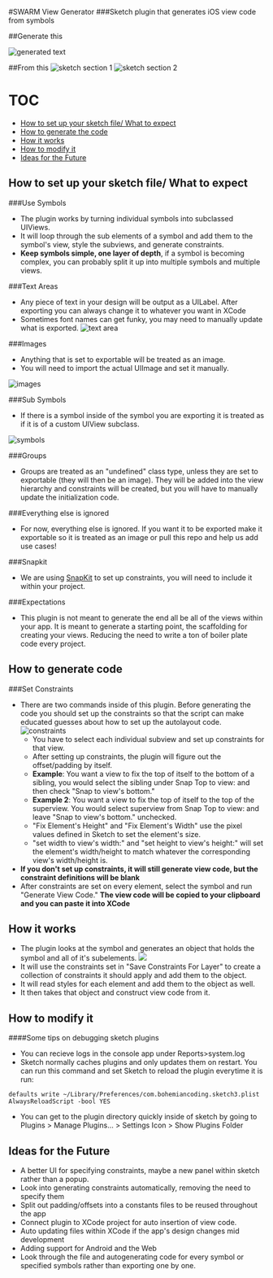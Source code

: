 #SWARM View Generator
###Sketch plugin that generates iOS view code from symbols


##Generate this

![generated text](images/output.png)

##From this
![sketch section 1](images/symbol.png) ![sketch section 2](images/preview.png)


TOC
==
* [How to set up your sketch file/ What to expect](#how-to-set-up-your-sketch-file/-What-to-expect)
* [How to generate the code](#how-to-generate-code)
* [How it works](#how-it-works)
* [How to modify it](#how-to-modify-it)
* [Ideas for the Future](#ideas-for-the-future)


How to set up your sketch file/ What to expect
--------------
###Use Symbols
* The plugin works by turning individual symbols into subclassed UIViews.
* It will loop through the sub elements of a symbol and add them to the symbol's view, style the subviews, and generate constraints.
* **Keep symbols simple, one layer of depth**, if a symbol is becoming complex, you can probably split it up into multiple symbols and multiple views.

###Text Areas 
* Any piece of text in your design will be output as a UILabel. After exporting you can always change it to whatever you want in XCode
* Sometimes font names can get funky, you may need to manually update what is exported.
![text area](images/UILabel.png)

###Images
* Anything that is set to exportable will be treated as an image.
* You will need to import the actual UIImage and set it manually.

![images](images/imageview.png)

###Sub Symbols
* If there is a symbol inside of the symbol you are exporting it is treated as if it is of a custom UIView subclass.

![symbols](images/symbolDecleration.png)

###Groups
* Groups are treated as an "undefined" class type, unless they are set to exportable (they will then be an image). They will be added into the view hierarchy and constraints will be created, but you will have to manually update the initialization code.

###Everything else is ignored
* For now, everything else is ignored. If you want it to be exported make it exportable so it is treated as an image or pull this repo and help us add use cases!

###Snapkit
* We are using [SnapKit](https://github.com/SnapKit/SnapKit) to set up constraints, you will need to include it within your project. 

###Expectations
* This plugin is not meant to generate the end all be all of the views within your app. It is meant to generate a starting point, the scaffolding for creating your views. Reducing the need to write a ton of boiler plate code every project.

How to generate code
----------
###Set Constraints
* There are two commands inside of this plugin. Before generating the code you should set up the constraints so that the script can make educated guesses about how to set up the autolayout code. ![constraints](images/constraints.png)
	* You have to select each individual subview and set up constraints for that view. 
	* After setting up constraints, the plugin will figure out the offset/padding by itself.
	* **Example**: You want a view to fix the top of itself to the bottom of a sibling, you would select the sibling under Snap Top to view: and then check "Snap to view's bottom."
	* **Example 2**: You want a view to fix the top of itself to the top of the superview. You would select superview from Snap Top to view: and leave "Snap to view's bottom." unchecked.
	* "Fix Element's Height" and "Fix Element's Width" use the pixel values defined in Sketch to set the element's size.
	* "set width to view's width:" and "set height to view's height:" will set the element's width/height to match whatever the corresponding view's width/height is.
* **If you don't set up constraints, it will still generate view code, but the constraint definitions will be blank**
* After constraints are set on every element, select the symbol and run "Generate View Code." **The view code will be copied to your clipboard and you can paste it into XCode**


How it works
----------
* The plugin looks at the symbol and generates an object that holds the symbol and all of it's subelements. ![](images/view_tree.png)
* It will use the constraints set in "Save Constraints For Layer" to create a collection of constraints it should apply and add them to the object.
* It will read styles for each element and add them to the object as well.
* It then takes that object and construct view code from it. 

How to modify it
------
####Some tips on debugging sketch plugins
* You can recieve logs in the console app under Reports>system.log
* Sketch normally caches plugins and only updates them on restart. You can run this command and set Sketch to reload the plugin everytime it is run:
```
defaults write ~/Library/Preferences/com.bohemiancoding.sketch3.plist AlwaysReloadScript -bool YES
```
* You can get to the plugin directory quickly inside of sketch by going to Plugins > Manage Plugins... > Settings Icon > Show Plugins Folder

Ideas for the Future
------
* A better UI for specifying constraints, maybe a new panel within sketch rather than a popup.
* Look into generating constraints automatically, removing the need to specify them
* Split out padding/offsets into a constants files to be reused throughout the app
* Connect plugin to XCode project for auto insertion of view code.
* Auto updating files within XCode if the app's design changes mid development
* Adding support for Android and the Web
* Look through the file and autogenerating code for every symbol or specified symbols rather than exporting one by one.
